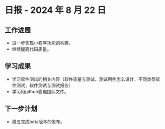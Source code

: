 # 日报 - 2024 年 8 月 22 日

## 工作进展

- 进一步实现小程序功能的构建。
- 继续提高代码质量。

## 学习成果

- 学习软件测试的相关内容（软件质量与测试，测试用例怎么设计，不同类型软件测试，软件测试与测试报告）
- 学习用github管理团队文件。


## 下一步计划

- 周五完成beta版本的发布。